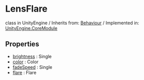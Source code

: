 # LensFlare
class in UnityEngine
 / Inherits from: <a href="https://docs.unity3d.com/6000.0/Documentation/ScriptReference/Behaviour.html">Behaviour</a> / Implemented in: <a href="https://docs.unity3d.com/6000.0/Documentation/ScriptReference/UnityEngine.CoreModule.html">UnityEngine.CoreModule</a>
## Properties
- <a href="https://docs.unity3d.com/6000.0/Documentation/ScriptReference/LensFlare-brightness.html">brightness</a> : Single
- <a href="https://docs.unity3d.com/6000.0/Documentation/ScriptReference/LensFlare-color.html">color</a> : Color
- <a href="https://docs.unity3d.com/6000.0/Documentation/ScriptReference/LensFlare-fadeSpeed.html">fadeSpeed</a> : Single
- <a href="https://docs.unity3d.com/6000.0/Documentation/ScriptReference/LensFlare-flare.html">flare</a> : Flare

